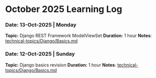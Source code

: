 # October 2025 Learning Log

### Date: 13-Oct-2025 | Monday
**Topic:** Django REST Framework ModelViewSet
**Duration:** 1 hour
**Notes**: [technical-topics/Django/Basics.md](./../../technical-topics/Django/Basics.md)
    
### Date: 12-Oct-2025 | Sunday
**Topic:** Django basics revision
**Duration:** 1 hour
**Notes**: [technical-topics/Django/Basics.md](./../../technical-topics/Django/Basics.md)
